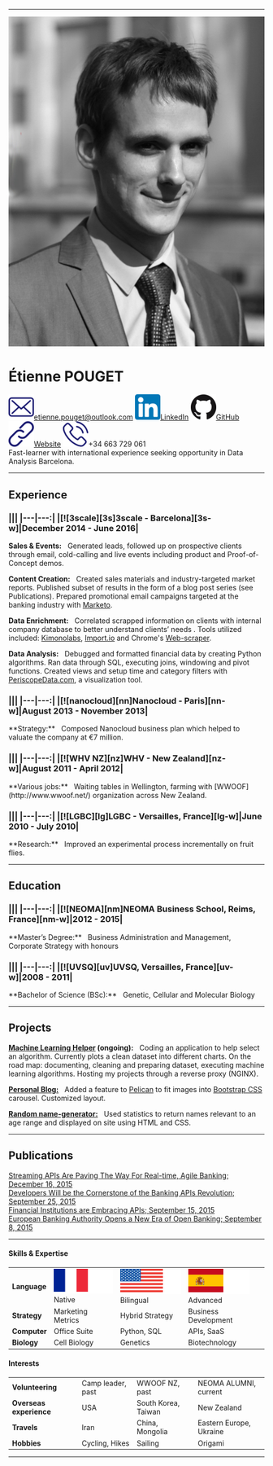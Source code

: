 ***
![](static/portrait/portrait.jpg "")

# Étienne POUGET
![em][em]<etienne.pouget@outlook.com> [![li][li]LinkedIn][li-w] [![gh][gh]GitHub][gh-w] [![wb][pr]Website][pr-w] ![mb][mb]+34 663 729 061  
Fast-learner with international experience seeking opportunity in Data Analysis Barcelona.

***

## Experience

<h3 class="alignrlh3">
|||
|---|---:|
|[![3scale][3s]3scale - Barcelona][3s-w]|December 2014 - June 2016|
</h3>

**Sales & Events:**&nbsp;&nbsp;&nbsp;Generated leads, followed up on prospective clients through email, cold-calling and live events including product and Proof-of-Concept demos.  

**Content Creation:**&nbsp;&nbsp;&nbsp;Created sales materials and industry-targeted market reports. Published subset of results in the form of a blog post series (see Publications). Prepared promotional email campaigns targeted at the banking industry with [Marketo](https://www.marketo.com/).  

**Data Enrichment:**&nbsp;&nbsp;&nbsp;Correlated scrapped information on clients with internal company database to better understand clients’ needs . Tools utilized included: [Kimonolabs](https://www.kimonolabs.com/), [Import.io](https://www.import.io/) and Chrome's [Web-scraper](http://webscraper.io/).  

**Data Analysis:**&nbsp;&nbsp;&nbsp;Debugged and formatted financial data by creating Python algorithms. Ran data through SQL, executing joins, windowing and pivot functions. Created views and setup time and category filters with [PeriscopeData.com](https://www.periscopedata.com/), a visualization tool.  

<h3 class="alignrlh3">
|||
|---|---:|
|[![nanocloud][nn]Nanocloud - Paris][nn-w]|August 2013 - November 2013|
</h3>
**Strategy:**&nbsp;&nbsp;&nbsp;Composed Nanocloud business plan which helped to valuate the company at €7 million.  

<h3 class="alignrlh3">
|||
|---|---:|
|[![WHV NZ][nz]WHV - New Zealand][nz-w]|August 2011 - April 2012|
</h3>
**Various jobs:**&nbsp;&nbsp;&nbsp;Waiting tables in Wellington, farming with [WWOOF](http://www.wwoof.net/) organization across New Zealand.  

<h3 class="alignrlh3">
|||
|---|---:|
|[![LGBC][lg]LGBC - Versailles, France][lg-w]|June 2010 - July 2010|
</h3>
**Research:**&nbsp;&nbsp;&nbsp;Improved an experimental process incrementally on fruit flies.  

***

## Education

<h3 class="alignrlh3">
|||
|---|---:|
|[![NEOMA][nm]NEOMA Business School, Reims, France][nm-w]|2012 - 2015|
</h3>
**Master’s Degree:**&nbsp;&nbsp;&nbsp;Business Administration and Management, Corporate Strategy with honours

<h3 class="alignrlh3">
|||
|---|---:|
|[![UVSQ][uv]UVSQ, Versailles, France][uv-w]|2008 - 2011|
</h3>
**Bachelor of Science (BSc):**&nbsp;&nbsp;&nbsp;Genetic, Cellular and Molecular Biology

***

## Projects
**[Machine Learning Helper](https://mlearning.etiennepouget.com) (ongoing):**&nbsp;&nbsp;&nbsp;Coding an application to help select an algorithm. Currently plots a clean dataset into different charts. On the road map: documenting, cleaning and preparing dataset, executing machine learning algorithms. Hosting my projects through a reverse proxy (NGINX).  

**[Personal Blog:](https://etiennepouget.com)**&nbsp;&nbsp;&nbsp;Added a feature to [Pelican](http://blog.getpelican.com/) to fit images into [Bootstrap CSS](http://getbootstrap.com/) carousel. Customized layout.  

**[Random name-generator:](https://name-generator.etiennepouget.com)**&nbsp;&nbsp;&nbsp;Used statistics to return names relevant to an age range and displayed on site using HTML and CSS.  

***

## Publications
[Streaming APIs Are Paving The Way For Real-time, Agile Banking; December 16, 2015][pub-4]  
[Developers Will be the Cornerstone of the Banking APIs Revolution; September 25, 2015][pub-3]  
[Financial Institutions are Embracing APIs; September 15, 2015][pub-2]  
[European Banking Authority Opens a New Era of Open Banking; September 8, 2015][pub-1]    

***

#### Skills & Expertise
|||||
|---|---|---|---|
|**Language**|![Fr][france]Native|![En][usa]Bilingual|![Sp][spain]Advanced|
|**Strategy**|Marketing Metrics|Hybrid Strategy|Business Development|
|**Computer**|Office Suite|Python, SQL|APIs, SaaS|
|**Biology**|Cell Biology|Genetics|Biotechnology|

#### Interests
|||||
|---|---|---|---|
|**Volunteering**|Camp leader, past|WWOOF NZ, past|NEOMA ALUMNI, current|  
|**Overseas experience**|USA|South Korea, Taiwan|New Zealand|
|**Travels**|Iran|China, Mongolia|Eastern Europe, Ukraine|
|**Hobbies**|Cycling, Hikes|Sailing|Origami|

***

<!-- Professional experience -->
[3s]: static/logos/extended/3scale.png "3scale"
[3s-w]: https://3scale.net/

[nn]: static/logos/extended/nanocloud.png "nanocloud"
[nn-w]: https://www.nanocloud.com

[nz]: static/logos/extended/nz.png "new zealand"
[nz-w]: https://www.immigration.govt.nz/new-zealand-visas/options/work/thinking-about-coming-to-new-zealand-to-work/working-holiday-visa

[lg]: static/logos/extended/lgbc.png "lgbc"
[lg-w]: http://www.lgbc.uvsq.fr/laboratoire-de-genetique-et-biologie-cellulaire-lgbc-/langue-en/

<!-- Education -->
[nm]: static/logos/extended/neoma.png "neoma"
[nm-w]: http://www.neoma-bs.com/en/

[uv]: static/logos/extended/uvsq.png "uvsq"
[uv-w]: http://welcome.uvsq.fr/

<!-- Country flags -->
[france]: static/flags/extended/france.png "French"
[usa]: static/flags/extended/usa.png "English"
[spain]: static/flags/extended/spain.png "Spanish"

<!-- Social icons -->
[li]: static/icons/extended/linkedin.png "LinkedIn"
[li-w]: https://www.linkedin.com/in/etienne-pouget

[gh]: static/icons/extended/github.png "GitHub"
[gh-w]: https://github.com/Vifespoir

[pr]: static/icons/extended/unlink.png "Website"
[pr-w]: https://etiennepouget.com/

[em]: static/icons/extended/mail.png "Email"
[em-w]: mailto://etienne.pouget@outlook.com

[mb]: static/icons/extended/phone.png "Mobile"

<!-- Publications -->
[pub-1]: https://www.3scale.net/2015/09/european-banking-authority-new-era-of-open-banking/
[pub-2]: https://www.3scale.net/2015/09/financial-institutions-are-embracing-apis-psd2/
[pub-3]: https://www.3scale.net/2015/09/developers-will-be-the-cornerstone-of-the-banking-apis-revolution/
[pub-4]: https://www.3scale.net/2015/12/streaming-apis-are-paving-the-way-for-real-time-agile-banking/
